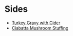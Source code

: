 # Sides

* [Turkey Gravy with Cider](/sides/turkey-gravy-with-cider)
* [Ciabatta Mushroom Stuffing](/sides/ciabatta-mushroom-stuffing)
